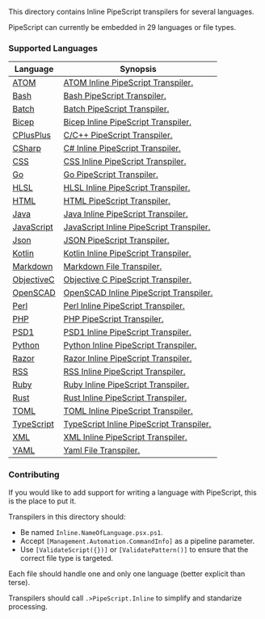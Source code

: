 This directory contains Inline PipeScript transpilers for several languages.

PipeScript can currently be embedded in 29 languages or file types.

### Supported Languages


|Language                               |Synopsis                                                             |
|---------------------------------------|---------------------------------------------------------------------|
|[ATOM](Inline.ATOM.psx.ps1)            |[ATOM Inline PipeScript Transpiler.](Inline.ATOM.psx.ps1)            |
|[Bash](Inline.Bash.psx.ps1)            |[Bash PipeScript Transpiler.](Inline.Bash.psx.ps1)                   |
|[Batch](Inline.Batch.psx.ps1)          |[Batch PipeScript Transpiler.](Inline.Batch.psx.ps1)                 |
|[Bicep](Inline.Bicep.psx.ps1)          |[Bicep Inline PipeScript Transpiler.](Inline.Bicep.psx.ps1)          |
|[CPlusPlus](Inline.CPlusPlus.psx.ps1)  |[C/C++ PipeScript Transpiler.](Inline.CPlusPlus.psx.ps1)             |
|[CSharp](Inline.CSharp.psx.ps1)        |[C# Inline PipeScript Transpiler.](Inline.CSharp.psx.ps1)            |
|[CSS](Inline.CSS.psx.ps1)              |[CSS Inline PipeScript Transpiler.](Inline.CSS.psx.ps1)              |
|[Go](Inline.Go.psx.ps1)                |[Go PipeScript Transpiler.](Inline.Go.psx.ps1)                       |
|[HLSL](Inline.HLSL.psx.ps1)            |[HLSL Inline PipeScript Transpiler.](Inline.HLSL.psx.ps1)            |
|[HTML](Inline.HTML.psx.ps1)            |[HTML PipeScript Transpiler.](Inline.HTML.psx.ps1)                   |
|[Java](Inline.Java.psx.ps1)            |[Java Inline PipeScript Transpiler.](Inline.Java.psx.ps1)            |
|[JavaScript](Inline.JavaScript.psx.ps1)|[JavaScript Inline PipeScript Transpiler.](Inline.JavaScript.psx.ps1)|
|[Json](Inline.Json.psx.ps1)            |[JSON PipeScript Transpiler.](Inline.Json.psx.ps1)                   |
|[Kotlin](Inline.Kotlin.psx.ps1)        |[Kotlin Inline PipeScript Transpiler.](Inline.Kotlin.psx.ps1)        |
|[Markdown](Inline.Markdown.psx.ps1)    |[Markdown File Transpiler.](Inline.Markdown.psx.ps1)                 |
|[ObjectiveC](Inline.ObjectiveC.psx.ps1)|[Objective C PipeScript Transpiler.](Inline.ObjectiveC.psx.ps1)      |
|[OpenSCAD](Inline.OpenSCAD.psx.ps1)    |[OpenSCAD Inline PipeScript Transpiler.](Inline.OpenSCAD.psx.ps1)    |
|[Perl](Inline.Perl.psx.ps1)            |[Perl Inline PipeScript Transpiler.](Inline.Perl.psx.ps1)            |
|[PHP](Inline.PHP.psx.ps1)              |[PHP PipeScript Transpiler.](Inline.PHP.psx.ps1)                     |
|[PSD1](Inline.PSD1.psx.ps1)            |[PSD1 Inline PipeScript Transpiler.](Inline.PSD1.psx.ps1)            |
|[Python](Inline.Python.psx.ps1)        |[Python Inline PipeScript Transpiler.](Inline.Python.psx.ps1)        |
|[Razor](Inline.Razor.psx.ps1)          |[Razor Inline PipeScript Transpiler.](Inline.Razor.psx.ps1)          |
|[RSS](Inline.RSS.psx.ps1)              |[RSS Inline PipeScript Transpiler.](Inline.RSS.psx.ps1)              |
|[Ruby](Inline.Ruby.psx.ps1)            |[Ruby Inline PipeScript Transpiler.](Inline.Ruby.psx.ps1)            |
|[Rust](Inline.Rust.psx.ps1)            |[Rust Inline PipeScript Transpiler.](Inline.Rust.psx.ps1)            |
|[TOML](Inline.TOML.psx.ps1)            |[TOML Inline PipeScript Transpiler.](Inline.TOML.psx.ps1)            |
|[TypeScript](Inline.TypeScript.psx.ps1)|[TypeScript Inline PipeScript Transpiler.](Inline.TypeScript.psx.ps1)|
|[XML](Inline.XML.psx.ps1)              |[XML Inline PipeScript Transpiler.](Inline.XML.psx.ps1)              |
|[YAML](Inline.YAML.psx.ps1)            |[Yaml File Transpiler.](Inline.YAML.psx.ps1)                         |



### Contributing

If you would like to add support for writing a language with PipeScript, this is the place to put it.

Transpilers in this directory should:
* Be named ```Inline.NameOfLanguage.psx.ps1```.
* Accept ```[Management.Automation.CommandInfo]``` as a pipeline parameter.
* Use ```[ValidateScript({})]``` or ```[ValidatePattern()]``` to ensure that the correct file type is targeted.

Each file should handle one and only one language (better explicit than terse).

Transpilers should call ```.>PipeScript.Inline``` to simplify and standarize processing.




